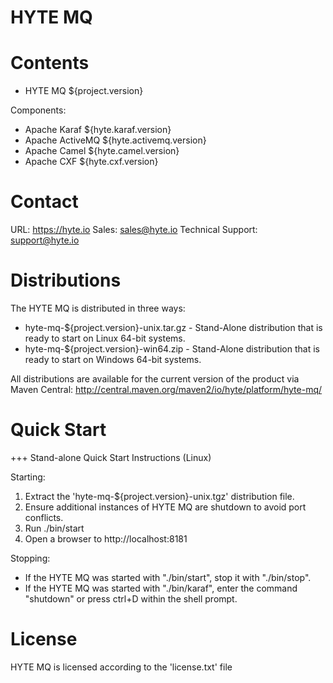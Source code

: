 HYTE MQ
============
 
Contents
========

 * HYTE MQ ${project.version}
 
 Components:
 * Apache Karaf ${hyte.karaf.version}
 * Apache ActiveMQ ${hyte.activemq.version}
 * Apache Camel ${hyte.camel.version}
 * Apache CXF ${hyte.cxf.version}
 
Contact
=======

URL: https://hyte.io
Sales: <sales@hyte.io>
Technical Support: <support@hyte.io>

Distributions
=============

The HYTE MQ is distributed in three ways:

 * hyte-mq-${project.version}-unix.tar.gz - Stand-Alone distribution that is ready to start on Linux 64-bit systems.
 * hyte-mq-${project.version}-win64.zip - Stand-Alone distribution that is ready to start on Windows 64-bit systems.

All distributions are available for the current version of the product via Maven Central: http://central.maven.org/maven2/io/hyte/platform/hyte-mq/

Quick Start
===========

+++ Stand-alone Quick Start Instructions (Linux)

 Starting: 

 1. Extract the 'hyte-mq-${project.version}-unix.tgz' distribution file.
 2. Ensure additional instances of HYTE MQ are shutdown to avoid port conflicts.
 3. Run ./bin/start
 4. Open a browser to http://localhost:8181 

 Stopping:

 * If the HYTE MQ was started with "./bin/start", stop it with "./bin/stop".
 * If the HYTE MQ was started with "./bin/karaf", enter the command "shutdown" or press ctrl+D within the shell prompt.

License
====================

HYTE MQ is licensed according to the 'license.txt' file
